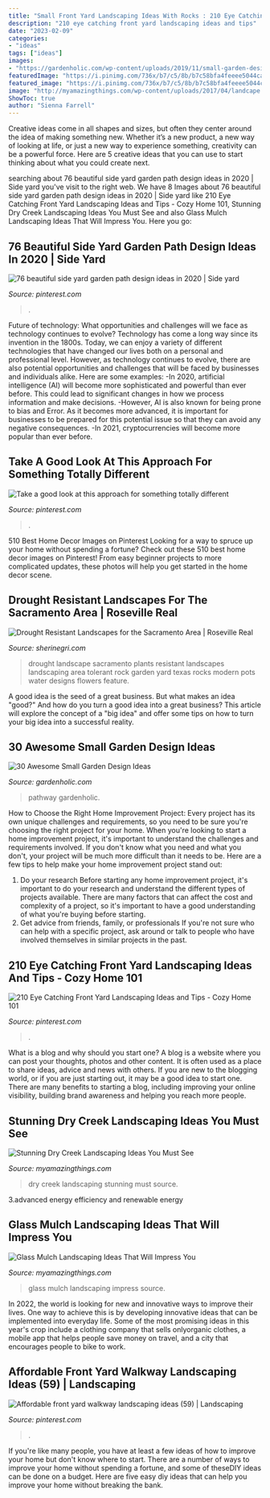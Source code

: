 ```yaml
---
title: "Small Front Yard Landscaping Ideas With Rocks : 210 Eye Catching Front Yard Landscaping Ideas And Tips"
description: "210 eye catching front yard landscaping ideas and tips"
date: "2023-02-09"
categories:
- "ideas"
tags: ["ideas"]
images:
- "https://gardenholic.com/wp-content/uploads/2019/11/small-garden-design-ideas16.jpg"
featuredImage: "https://i.pinimg.com/736x/b7/c5/8b/b7c58bfa4feeee5044ca3394261081b1.jpg"
featured_image: "https://i.pinimg.com/736x/b7/c5/8b/b7c58bfa4feeee5044ca3394261081b1.jpg"
image: "http://myamazingthings.com/wp-content/uploads/2017/04/landcape.jpg"
ShowToc: true
author: "Sienna Farrell"
---
```



Creative ideas come in all shapes and sizes, but often they center around the idea of making something new. Whether it’s a new product, a new way of looking at life, or just a new way to experience something, creativity can be a powerful force. Here are 5 creative ideas that you can use to start thinking about what you could create next.

	

		
searching about 76 beautiful side yard garden path design ideas in 2020 | Side yard you've visit to the right web. We have 8 Images about 76 beautiful side yard garden path design ideas in 2020 | Side yard like 210 Eye Catching Front Yard Landscaping Ideas and Tips - Cozy Home 101, Stunning Dry Creek Landscaping Ideas You Must See and also Glass Mulch Landscaping Ideas That Will Impress You. Here you go:
		
    
## 76 Beautiful Side Yard Garden Path Design Ideas In 2020 | Side Yard

<img loading=lazy src="https://i.pinimg.com/736x/39/ac/3c/39ac3c0b4064414507f7e6666f0469a0.jpg" onerror="this.onerror=null;this.src='https://tse1.mm.bing.net/th?id=OIP.2D2WQ5VVOMj5fJjzvE1VpAHaLE&amp;pid=15.1';" alt="76 beautiful side yard garden path design ideas in 2020 | Side yard">

_Source: pinterest.com_

>. 

	

Future of technology: What opportunities and challenges will we face as technology continues to evolve?
Technology has come a long way since its invention in the 1800s. Today, we can enjoy a variety of different technologies that have changed our lives both on a personal and professional level. However, as technology continues to evolve, there are also potential opportunities and challenges that will be faced by businesses and individuals alike. Here are some examples: 
-In 2020, artificial intelligence (AI) will become more sophisticated and powerful than ever before. This could lead to significant changes in how we process information and make decisions. 
-However, AI is also known for being prone to bias and Error. As it becomes more advanced, it is important for businesses to be prepared for this potential issue so that they can avoid any negative consequences. 
-In 2021, cryptocurrencies will become more popular than ever before.

    
## Take A Good Look At This Approach For Something Totally Different

<img loading=lazy src="https://i.pinimg.com/736x/b7/c5/8b/b7c58bfa4feeee5044ca3394261081b1.jpg" onerror="this.onerror=null;this.src='https://tse1.mm.bing.net/th?id=OIP.56dx5vRAt2qo8NGkui89_wHaJ3&amp;pid=15.1';" alt="Take a good look at this approach for something totally different">

_Source: pinterest.com_

>. 

	

510 Best Home Decor Images on Pinterest
Looking for a way to spruce up your home without spending a fortune? Check out these 510 best home decor images on Pinterest! From easy beginner projects to more complicated updates, these photos will help you get started in the home decor scene.

    
## Drought Resistant Landscapes For The Sacramento Area | Roseville Real

<img loading=lazy src="http://www.sherinegri.com/wp-content/uploads/2015/04/drought-landscape-12.jpg" onerror="this.onerror=null;this.src='https://tse3.mm.bing.net/th?id=OIP.sQG6GFQokYiTlOsDjEcTTgHaJ3&amp;pid=15.1';" alt="Drought Resistant Landscapes for the Sacramento Area | Roseville Real">

_Source: sherinegri.com_

>drought landscape sacramento plants resistant landscapes landscaping area tolerant rock garden yard texas rocks modern pots water designs flowers feature. 

	

A good idea is the seed of a great business. But what makes an idea "good?" And how do you turn a good idea into a great business? This article will explore the concept of a "big idea" and offer some tips on how to turn your big idea into a successful reality.

    
## 30 Awesome Small Garden Design Ideas

<img loading=lazy src="https://gardenholic.com/wp-content/uploads/2019/11/small-garden-design-ideas16.jpg" onerror="this.onerror=null;this.src='https://tse2.mm.bing.net/th?id=OIP.Lc1vXpl8bvm9Wr_G_tZ2ngHaLH&amp;pid=15.1';" alt="30 Awesome Small Garden Design Ideas">

_Source: gardenholic.com_

>pathway gardenholic. 

	

How to Choose the Right Home Improvement Project: Every project has its own unique challenges and requirements, so you need to be sure you're choosing the right project for your home.
When you're looking to start a home improvement project, it's important to understand the challenges and requirements involved. If you don't know what you need and what you don't, your project will be much more difficult than it needs to be. Here are a few tips to help make your home improvement project stand out:
1. Do your research
Before starting any home improvement project, it's important to do your research and understand the different types of projects available. There are many factors that can affect the cost and complexity of a project, so it's important to have a good understanding of what you're buying before starting.
2. Get advice from friends, family, or professionals
If you're not sure who can help with a specific project, ask around or talk to people who have involved themselves in similar projects in the past.

    
## 210 Eye Catching Front Yard Landscaping Ideas And Tips - Cozy Home 101

<img loading=lazy src="https://i.pinimg.com/736x/57/23/2f/57232fdb51785ff95203407af37d039a.jpg" onerror="this.onerror=null;this.src='https://tse2.mm.bing.net/th?id=OIP.Hk9hWSqCIpWHdmCm94sIbgHaLG&amp;pid=15.1';" alt="210 Eye Catching Front Yard Landscaping Ideas and Tips - Cozy Home 101">

_Source: pinterest.com_

>. 

	

What is a blog and why should you start one?
A blog is a website where you can post your thoughts, photos and other content. It is often used as a place to share ideas, advice and news with others. If you are new to the blogging world, or if you are just starting out, it may be a good idea to start one. There are many benefits to starting a blog, including improving your online visibility, building brand awareness and helping you reach more people.

    
## Stunning Dry Creek Landscaping Ideas You Must See

<img loading=lazy src="http://myamazingthings.com/wp-content/uploads/2017/04/landcape.jpg" onerror="this.onerror=null;this.src='https://tse2.mm.bing.net/th?id=OIP.ddvHv8cxRFzMrh8Ncgs4LgHaKi&amp;pid=15.1';" alt="Stunning Dry Creek Landscaping Ideas You Must See">

_Source: myamazingthings.com_

>dry creek landscaping stunning must source. 

	

3.advanced energy efficiency and renewable energy

    
## Glass Mulch Landscaping Ideas That Will Impress You

<img loading=lazy src="http://myamazingthings.com/wp-content/uploads/2017/04/landscape4.jpg" onerror="this.onerror=null;this.src='https://tse3.mm.bing.net/th?id=OIP.OYCcqOQdB16hve4dtNna5wHaLI&amp;pid=15.1';" alt="Glass Mulch Landscaping Ideas That Will Impress You">

_Source: myamazingthings.com_

>glass mulch landscaping impress source. 

	

In 2022, the world is looking for new and innovative ways to improve their lives. One way to achieve this is by developing innovative ideas that can be implemented into everyday life. Some of the most promising ideas in this year's crop include a clothing company that sells onlyorganic clothes, a mobile app that helps people save money on travel, and a city that encourages people to bike to work.

    
## Affordable Front Yard Walkway Landscaping Ideas (59) | Landscaping

<img loading=lazy src="https://i.pinimg.com/736x/e6/05/7b/e6057b825ed6d01c6129264625edd1f0.jpg" onerror="this.onerror=null;this.src='https://tse3.mm.bing.net/th?id=OIP.X6Cj-w13eIJ5WpAZUaNp-AHaLH&amp;pid=15.1';" alt="Affordable front yard walkway landscaping ideas (59) | Landscaping">

_Source: pinterest.com_

>. 

	

If you're like many people, you have at least a few ideas of how to improve your home but don't know where to start. There are a number of ways to improve your home without spending a fortune, and some of theseDIY ideas can be done on a budget. Here are five easy diy ideas that can help you improve your home without breaking the bank.

